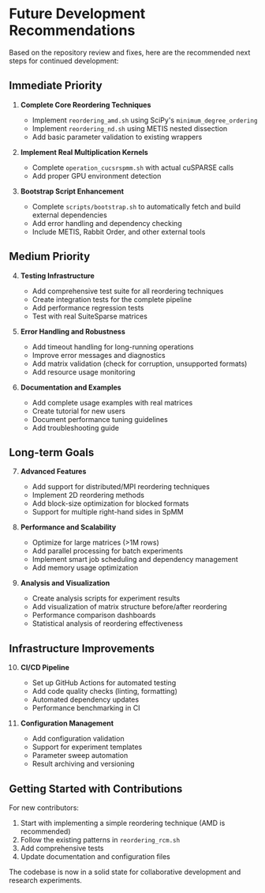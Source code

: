 # Future Development Recommendations

Based on the repository review and fixes, here are the recommended next steps for continued development:

## Immediate Priority

1. **Complete Core Reordering Techniques**
   - Implement `reordering_amd.sh` using SciPy's `minimum_degree_ordering`
   - Implement `reordering_nd.sh` using METIS nested dissection
   - Add basic parameter validation to existing wrappers

2. **Implement Real Multiplication Kernels**
   - Complete `operation_cucsrspmm.sh` with actual cuSPARSE calls
   - Add proper GPU environment detection

3. **Bootstrap Script Enhancement**
   - Complete `scripts/bootstrap.sh` to automatically fetch and build external dependencies
   - Add error handling and dependency checking
   - Include METIS, Rabbit Order, and other external tools

## Medium Priority

4. **Testing Infrastructure**
   - Add comprehensive test suite for all reordering techniques
   - Create integration tests for the complete pipeline
   - Add performance regression tests
   - Test with real SuiteSparse matrices

5. **Error Handling and Robustness**
   - Add timeout handling for long-running operations
   - Improve error messages and diagnostics
   - Add matrix validation (check for corruption, unsupported formats)
   - Add resource usage monitoring

6. **Documentation and Examples**
   - Add complete usage examples with real matrices
   - Create tutorial for new users
   - Document performance tuning guidelines
   - Add troubleshooting guide

## Long-term Goals

7. **Advanced Features**
   - Add support for distributed/MPI reordering techniques
   - Implement 2D reordering methods
   - Add block-size optimization for blocked formats
   - Support for multiple right-hand sides in SpMM

8. **Performance and Scalability**
   - Optimize for large matrices (>1M rows)
   - Add parallel processing for batch experiments
   - Implement smart job scheduling and dependency management
   - Add memory usage optimization

9. **Analysis and Visualization**
   - Create analysis scripts for experiment results
   - Add visualization of matrix structure before/after reordering
   - Performance comparison dashboards
   - Statistical analysis of reordering effectiveness

## Infrastructure Improvements

10. **CI/CD Pipeline**
    - Set up GitHub Actions for automated testing
    - Add code quality checks (linting, formatting)
    - Automated dependency updates
    - Performance benchmarking in CI

11. **Configuration Management**
    - Add configuration validation
    - Support for experiment templates
    - Parameter sweep automation
    - Result archiving and versioning

## Getting Started with Contributions

For new contributors:
1. Start with implementing a simple reordering technique (AMD is recommended)
2. Follow the existing patterns in `reordering_rcm.sh`
3. Add comprehensive tests
4. Update documentation and configuration files

The codebase is now in a solid state for collaborative development and research experiments.
